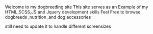 Welcome to my dogbreeding site
This site serves as an Example of my HTML,SCSS,JS and Jquery development skills
Feel Free to browse dogbreeds ,nutrition ,and dog accessories

still need to update it to handle different screensizes